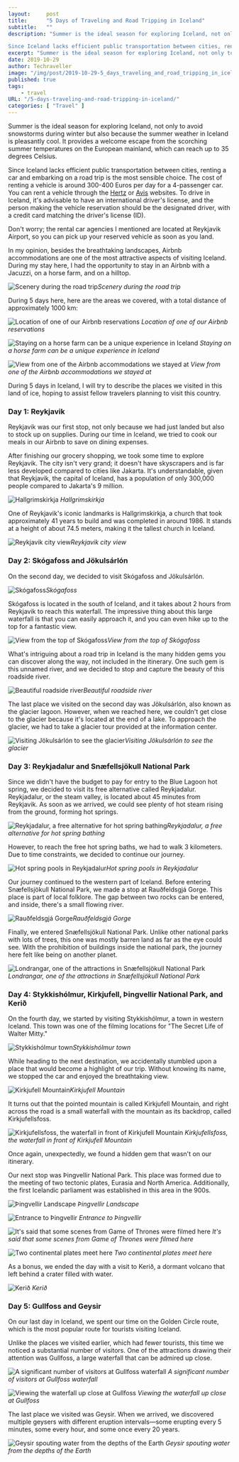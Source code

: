 ```yaml
---
layout:     post
title:      "5 Days of Traveling and Road Tripping in Iceland"
subtitle:   ""
description: "Summer is the ideal season for exploring Iceland, not only to avoid snowstorms during winter but also because the summer weather in Iceland is pleasantly cool. It provides a welcome escape from the scorching summer temperatures on the European mainland, which can reach up to 35 degrees Celsius.

Since Iceland lacks efficient public transportation between cities, renting a car and embarking on a road trip is the most sensible choice."
excerpt: "Summer is the ideal season for exploring Iceland, not only to avoid snowstorms during winter but also because the summer weather in Iceland is pleasantly cool. It provides a welcome escape from the scorching summer temperatures on the European mainland, which can reach up to 35 degrees Celsius."
date: 2019-10-29
author: Techraveller
image: "/img/post/2019-10-29-5_days_traveling_and_road_tripping_in_iceland/iceland25.jpg"
published: true 
tags:
    - travel 
URL: "/5-days-traveling-and-road-tripping-in-iceland/"
categories: [ "Travel" ]    
---
```

Summer is the ideal season for exploring Iceland, not only to avoid snowstorms during winter but also because the summer weather in Iceland is pleasantly cool. It provides a welcome escape from the scorching summer temperatures on the European mainland, which can reach up to 35 degrees Celsius.

Since Iceland lacks efficient public transportation between cities, renting a car and embarking on a road trip is the most sensible choice. The cost of renting a vehicle is around 300-400 Euros per day for a 4-passenger car. You can rent a vehicle through the [Hertz](https://www.hertz.com/rentacar/reservation/) or [Avis](https://www.avis.com/en/home) websites. To drive in Iceland, it's advisable to have an international driver's license, and the person making the vehicle reservation should be the designated driver, with a credit card matching the driver's license (ID).

Don't worry; the rental car agencies I mentioned are located at Reykjavik Airport, so you can pick up your reserved vehicle as soon as you land.

In my opinion, besides the breathtaking landscapes, Airbnb accommodations are one of the most attractive aspects of visiting Iceland. During my stay here, I had the opportunity to stay in an Airbnb with a Jacuzzi, on a horse farm, and on a hilltop.

![Scenery during the road trip](/img/post/2019-10-29-5_days_traveling_and_road_tripping_in_iceland/iceland15.jpg)*Scenery during the road trip*

During 5 days here, here are the areas we covered, with a total distance of approximately 1000 km:

![Location of one of our Airbnb reservations](/img/post/2019-10-29-5_days_traveling_and_road_tripping_in_iceland/iceland6.jpg)
*Location of one of our Airbnb reservations*

![Staying on a horse farm can be a unique experience in Iceland](/img/post/2019-10-29-5_days_traveling_and_road_tripping_in_iceland/iceland16.jpg)
*Staying on a horse farm can be a unique experience in Iceland*

![View from one of the Airbnb accommodations we stayed at](/img/post/2019-10-29-5_days_traveling_and_road_tripping_in_iceland/iceland23.jpg)
*View from one of the Airbnb accommodations we stayed at*

During 5 days in Iceland, I will try to describe the places we visited in this land of ice, hoping to assist fellow travelers planning to visit this country.

### Day 1: Reykjavik

Reykjavik was our first stop, not only because we had just landed but also to stock up on supplies. During our time in Iceland, we tried to cook our meals in our Airbnb to save on dining expenses.

After finishing our grocery shopping, we took some time to explore Reykjavik. The city isn't very grand; it doesn't have skyscrapers and is far less developed compared to cities like Jakarta. It's understandable, given that Reykjavik, the capital of Iceland, has a population of only 300,000 people compared to Jakarta's 9 million.

![Hallgrimskirkja](/img/post/2019-10-29-5_days_traveling_and_road_tripping_in_iceland/iceland2.jpg)
*Hallgrimskirkja*

One of Reykjavik's iconic landmarks is Hallgrimskirkja, a church that took approximately 41 years to build and was completed in around 1986. It stands at a height of about 74.5 meters, making it the tallest church in Iceland.

![Reykjavik city view](/img/post/2019-10-29-5_days_traveling_and_road_tripping_in_iceland/iceland3.jpg)*Reykjavik city view*

### Day 2: Skógafoss and Jökulsárlón

On the second day, we decided to visit Skógafoss and Jökulsárlón.

![Skógafoss](/img/post/2019-10-29-5_days_traveling_and_road_tripping_in_iceland/iceland9.jpg)*Skógafoss*

Skógafoss is located in the south of Iceland, and it takes about 2 hours from Reykjavik to reach this waterfall. The impressive thing about this large waterfall is that you can easily approach it, and you can even hike up to the top for a fantastic view.

![View from the top of Skógafoss](/img/post/2019-10-29-5_days_traveling_and_road_tripping_in_iceland/iceland11.jpg)*View from the top of Skógafoss*

What's intriguing about a road trip in Iceland is the many hidden gems you can discover along the way, not included in the itinerary. One such gem is this unnamed river, and we decided to stop and capture the beauty of this roadside river.

![Beautiful roadside river](/img/post/2019-10-29-5_days_traveling_and_road_tripping_in_iceland/iceland14.jpg)*Beautiful roadside river*

The last place we visited on the second day was Jökulsárlón, also known as the glacier lagoon. However, when we reached here, we couldn't get close to the glacier because it's located at the end of a lake. To approach the glacier, we had to take a glacier tour provided at the information center.

![Visiting Jökulsárlón to see the glacier](/img/post/2019-10-29-5_days_traveling_and_road_tripping_in_iceland/iceland13.jpg)*Visiting Jökulsárlón to see the glacier*

### Day 3: Reykjadalur and Snæfellsjökull National Park

Since we didn't have the budget to pay for entry to the Blue Lagoon hot spring, we decided to visit its free alternative called Reykjadalur. Reykjadalur, or the steam valley, is located about 45 minutes from Reykjavik. As soon as we arrived, we could see plenty of hot steam rising from the ground, forming hot springs.

![Reykjadalur, a free alternative for hot spring bathing](/img/post/2019-10-29-5_days_traveling_and_road_tripping_in_iceland/iceland18.jpg)*Reykjadalur, a free alternative for hot spring bathing*

However, to reach the free hot spring baths, we had to walk 3 kilometers. Due to time constraints, we decided to continue our journey.

![Hot spring pools in Reykjadalur](/img/post/2019-10-29-5_days_traveling_and_road_tripping_in_iceland/iceland19.jpg)*Hot spring pools in Reykjadalur*

Our journey continued to the western part of Iceland. Before entering Snæfellsjökull National Park, we made a stop at Rauðfeldsgjá Gorge. This place is part of local folklore. The gap between two rocks can be entered, and inside, there's a small flowing river.

![Rauðfeldsgjá Gorge](/img/post/2019-10-29-5_days_traveling_and_road_tripping_in_iceland/iceland20.jpg)*Rauðfeldsgjá Gorge*

Finally, we entered Snæfellsjökull National Park. Unlike other national parks with lots of trees, this one was mostly barren land as far as the eye could see. With the prohibition of buildings inside the national park, the journey here felt like being on another planet.

![Londrangar, one of the attractions in Snæfellsjökull National Park](/img/post/2019-10-29-5_days_traveling_and_road_tripping_in_iceland/iceland22.jpg)
*Londrangar, one of the attractions in Snæfellsjökull National Park*

### Day 4: Stykkishólmur, Kirkjufell, Þingvellir National Park, and Kerið

On the fourth day, we started by visiting Stykkishólmur, a town in western Iceland. This town was one of the filming locations for "The Secret Life of Walter Mitty."

![Stykkishólmur town](/img/post/2019-10-29-5_days_traveling_and_road_tripping_in_iceland/iceland26.jpg)*Stykkishólmur town*

While heading to the next destination, we accidentally stumbled upon a place that would become a highlight of our trip. Without knowing its name, we stopped the car and enjoyed the breathtaking view.

![Kirkjufell Mountain](/img/post/2019-10-29-5_days_traveling_and_road_tripping_in_iceland/iceland24.jpg)*Kirkjufell Mountain*

It turns out that the pointed mountain is called Kirkjufell Mountain, and right across the road is a small waterfall with the mountain as its backdrop, called Kirkjufellsfoss.

![Kirkjufellsfoss, the waterfall in front of Kirkjufell Mountain](/img/post/2019-10-29-5_days_traveling_and_road_tripping_in_iceland/iceland25.jpg)
*Kirkjufellsfoss, the waterfall in front of Kirkjufell Mountain*

Once again, unexpectedly, we found a hidden gem that wasn't on our itinerary.

Our next stop was Þingvellir National Park. This place was formed due to the meeting of two tectonic plates, Eurasia and North America. Additionally, the first Icelandic parliament was established in this area in the 900s.

![Þingvellir Landscape](/img/post/2019-10-29-5_days_traveling_and_road_tripping_in_iceland/iceland27.jpg)
*Þingvellir Landscape*

![Entrance to Þingvellir](/img/post/2019-10-29-5_days_traveling_and_road_tripping_in_iceland/iceland28.jpg)
*Entrance to Þingvellir*

![It's said that some scenes from Game of Thrones were filmed here](/img/post/2019-10-29-5_days_traveling_and_road_tripping_in_iceland/iceland30.jpg)
*It's said that some scenes from Game of Thrones were filmed here*

![Two continental plates meet here](/img/post/2019-10-29-5_days_traveling_and_road_tripping_in_iceland/iceland31.jpg)
*Two continental plates meet here*

As a bonus, we ended the day with a visit to Kerið, a dormant volcano that left behind a crater filled with water.

![Kerið](/img/post/2019-10-29-5_days_traveling_and_road_tripping_in_iceland/iceland32.jpg)
*Kerið*

### Day 5: Gullfoss and Geysir

On our last day in Iceland, we spent our time on the Golden Circle route, which is the most popular route for tourists visiting Iceland.

Unlike the places we visited earlier, which had fewer tourists, this time we noticed a substantial number of visitors. One of the attractions drawing their attention was Gullfoss, a large waterfall that can be admired up close.

![A significant number of visitors at Gullfoss waterfall](/img/post/2019-10-29-5_days_traveling_and_road_tripping_in_iceland/iceland35.jpg)
*A significant number of visitors at Gullfoss waterfall*

![Viewing the waterfall up close at Gullfoss](/img/post/2019-10-29-5_days_traveling_and_road_tripping_in_iceland/iceland36.jpg)
*Viewing the waterfall up close at Gullfoss*

The last place we visited was Geysir. When we arrived, we discovered multiple geysers with different eruption intervals—some erupting every 5 minutes, some every hour, and some once every 20 years.

![Geysir spouting water from the depths of the Earth](/img/post/2019-10-29-5_days_traveling_and_road_tripping_in_iceland/iceland38.jpg)
*Geysir spouting water from the depths of the Earth*
